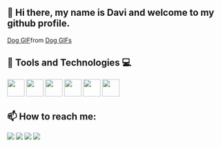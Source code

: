 ## 👋 Hi there, my name is Davi and welcome to my github profile.

<div class="tenor-gif-embed" data-postid="25847538" data-share-method="host" data-aspect-ratio="1.64103" data-width="100%"><a href="https://tenor.com/view/dog-gif-25847538">Dog GIF</a>from <a href="https://tenor.com/search/dog-gifs">Dog GIFs</a></div> <script type="text/javascript" async src="https://tenor.com/embed.js"></script>


## 🔧 Tools and Technologies 💻


<img loading="lazy" src="https://cdn.jsdelivr.net/gh/devicons/devicon@latest/icons/html5/html5-plain-wordmark.svg" width=40 height=40/> <img loading="lazy" src="https://cdn.jsdelivr.net/gh/devicons/devicon@latest/icons/css3/css3-original.svg" width=40 height=40/> 
<img loading="lazy" src="https://cdn.jsdelivr.net/gh/devicons/devicon@latest/icons/javascript/javascript-original.svg" width=40 height=40/> <img loading="lazy" src="https://cdn.jsdelivr.net/gh/devicons/devicon@latest/icons/python/python-original.svg" width=40 height=40/>
<img loading="lazy" src="https://cdn.jsdelivr.net/gh/devicons/devicon@latest/icons/flask/flask-original.svg" width=40 height=40 style="background-color: white;"/> 
<img loading="lazy" src="https://cdn.jsdelivr.net/gh/devicons/devicon@latest/icons/azuresqldatabase/azuresqldatabase-original.svg" width=40 height=40/>
          
          
          
          





## 📫 How to reach me:
         

<div>
<a href="https://www.youtube.com/@davizinhotoestacio" target="_blank"><img loading="lazy" src="https://img.shields.io/badge/YouTube-FF0000?style=for-the-badge&logo=youtube&logoColor=white" target="_blank"></a>
<a href="https://instagram.com/dav_queiroz/" target="_blank"><img loading="lazy" src="https://img.shields.io/badge/-Instagram-%23E4405F?style=for-the-badge&logo=instagram&logoColor=white" target="_blank"></a>
<a href = "mailto:davzqueiroz@gmail.com"><img loading="lazy" src="https://img.shields.io/badge/Gmail-D14836?style=for-the-badge&logo=gmail&logoColor=white" target="_blank"></a>
<a href="https://www.linkedin.com/in/davi-oliveira-746758262/" target="_blank"><img loading="lazy" src="https://img.shields.io/badge/-LinkedIn-%230077B5?style=for-the-badge&logo=linkedin&logoColor=white" target="_blank"></a>   
</div>
